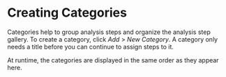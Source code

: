 <!-- loio3a57f71c7781413699459aecef6cd677 -->

# Creating Categories

Categories help to group analysis steps and organize the analysis step gallery. To create a category, click *Add* \> *New Category*. A category only needs a title before you can continue to assign steps to it.

At runtime, the categories are displayed in the same order as they appear here.

